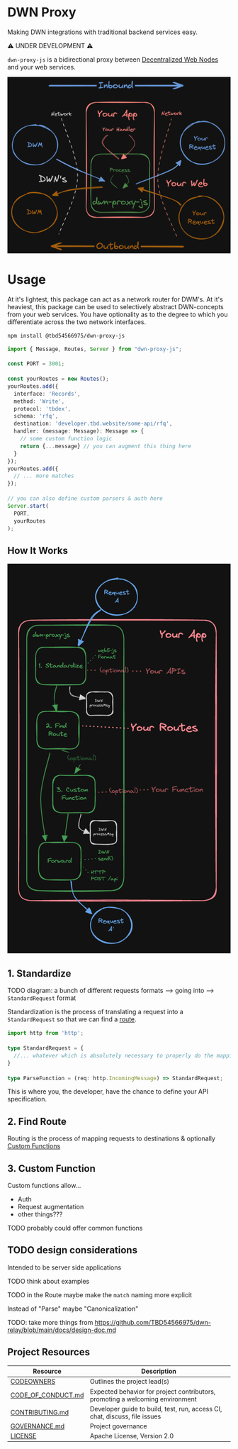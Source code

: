 # DWN Proxy

Making DWN integrations with traditional backend services easy.

⚠️ UNDER DEVELOPMENT ⚠️

`dwn-proxy-js` is a bidirectional proxy between [Decentralized Web Nodes](https://identity.foundation/decentralized-web-node/spec) and your web services.

![Intro diagram](./images/intro-diagram.png)

# Usage

At it's lightest, this package can act as a network router for DWM's. At it's heaviest, this package can be used to selectively abstract DWN-concepts from your web services. You have optionality as to the degree to which you differentiate across the two network interfaces.

```cli
npm install @tbd54566975/dwn-proxy-js
```

```typescript
import { Message, Routes, Server } from "dwn-proxy-js";

const PORT = 3001;

const yourRoutes = new Routes();
yourRoutes.add({
  interface: 'Records',
  method: 'Write',
  protocol: 'tbdex',
  schema: 'rfq',
  destination: 'developer.tbd.website/some-api/rfq',
  handler: (message: Message): Message => {
    // some custom function logic
    return {...message} // you can augment this thing here
  }
});
yourRoutes.add({
  // ... more matches
});

// you can also define custom parsers & auth here
Server.start(
  PORT,
  yourRoutes
);
```

## How It Works

![Process diagram](./images/process-diagram.png)

## 1. Standardize

TODO diagram: a bunch of different requests formats --> going into --> `StandardRequest` format

Standardization is the process of translating a request into a `StandardRequest` so that we can find a [route](#2-find-route).

```typescript
import http from 'http';

type StandardRequest = {
  //... whatever which is absolutely necessary to properly do the mapping
}

type ParseFunction = (req: http.IncomingMessage) => StandardRequest;
```

This is where you, the developer, have the chance to define your API specification. 

## 2. Find Route

Routing is the process of mapping requests to destinations & optionally [Custom Functions](#3-custom-function)

## 3. Custom Function

Custom functions allow...
- Auth
- Request augmentation
- other things???

TODO probably could offer common functions

## TODO design considerations

Intended to be server side applications

TODO think about examples

TODO in the Route maybe make the `match` naming more explicit

Instead of "Parse" maybe "Canonicalization"

TODO: take more things from https://github.com/TBD54566975/dwn-relay/blob/main/docs/design-doc.md

## Project Resources

| Resource                                   | Description                                                                   |
| ------------------------------------------ | ----------------------------------------------------------------------------- |
| [CODEOWNERS](./CODEOWNERS)                 | Outlines the project lead(s)                                                  |
| [CODE_OF_CONDUCT.md](./CODE_OF_CONDUCT.md) | Expected behavior for project contributors, promoting a welcoming environment |
| [CONTRIBUTING.md](./CONTRIBUTING.md)       | Developer guide to build, test, run, access CI, chat, discuss, file issues    |
| [GOVERNANCE.md](./GOVERNANCE.md)           | Project governance                                                            |
| [LICENSE](./LICENSE)                       | Apache License, Version 2.0                                                   |